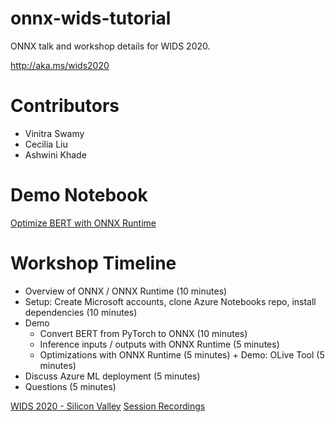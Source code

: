 # onnx-wids-tutorial
ONNX talk and workshop details for WIDS 2020.

http://aka.ms/wids2020

# Contributors
- Vinitra Swamy
- Cecilia Liu
- Ashwini Khade 

# Demo Notebook
[Optimize BERT with ONNX Runtime](Demo-Inference-PyTorch-Bert-Model-for-High-Performance-in-ONNX-Runtime.ipynb)

# Workshop Timeline 
- Overview of ONNX / ONNX Runtime (10 minutes)  
- Setup: Create Microsoft accounts, clone Azure Notebooks repo, install dependencies (10 minutes)  
- Demo
  - Convert BERT from PyTorch to ONNX (10 minutes)  
  - Inference inputs / outputs with ONNX Runtime (5 minutes)  
  - Optimizations with ONNX Runtime (5 minutes) + Demo: OLive Tool (5 minutes)  
- Discuss Azure ML deployment (5 minutes)  
- Questions (5 minutes)

[WIDS 2020 - Silicon Valley](https://events.sap.com/us/wids-2020-sv/en/home)
[Session Recordings](https://events.sap.com/us/wids-2020-sv/en/recordings)
